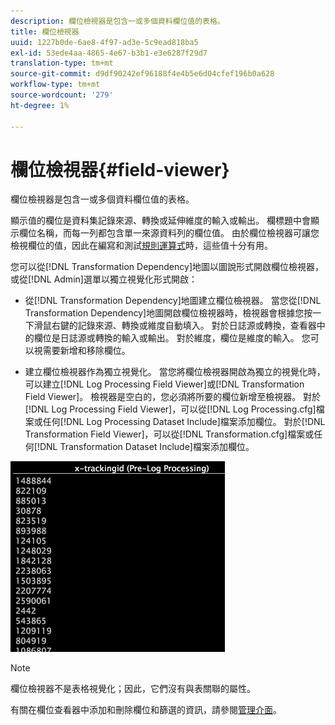 ```yaml
---
description: 欄位檢視器是包含一或多個資料欄位值的表格。
title: 欄位檢視器
uuid: 1227b0de-6ae8-4f97-ad3e-5c9ead818ba5
exl-id: 53ede4aa-4865-4e67-b3b1-e3e6287f29d7
translation-type: tm+mt
source-git-commit: d9df90242ef96188f4e4b5e6d04cfef196b0a628
workflow-type: tm+mt
source-wordcount: '279'
ht-degree: 1%

---
```


# 欄位檢視器{#field-viewer}

欄位檢視器是包含一或多個資料欄位值的表格。

顯示值的欄位是資料集記錄來源、轉換或延伸維度的輸入或輸出。 欄標題中會顯示欄位名稱，而每一列都包含單一來源資料列的欄位值。 由於欄位檢視器可讓您檢視欄位的值，因此在編寫和測試[規則運算式](../../../../../home/c-dataset-const-proc/c-reg-exp.md#concept-070077baa419475094ef0469e92c5b9c)時，這些值十分有用。

您可以從[!DNL Transformation Dependency]地圖以圖說形式開啟欄位檢視器，或從[!DNL Admin]選單以獨立視覺化形式開啟：

* 從[!DNL Transformation Dependency]地圖建立欄位檢視器。 當您從[!DNL Transformation Dependency]地圖開啟欄位檢視器時，檢視器會根據您按一下滑鼠右鍵的記錄來源、轉換或維度自動填入。 對於日誌源或轉換，查看器中的欄位是日誌源或轉換的輸入或輸出。 對於維度，欄位是維度的輸入。 您可以視需要新增和移除欄位。

* 建立欄位檢視器作為獨立視覺化。 當您將欄位檢視器開啟為獨立的視覺化時，可以建立[!DNL Log Processing Field Viewer]或[!DNL Transformation Field Viewer]。 檢視器是空白的，您必須將所要的欄位新增至檢視器。 對於[!DNL Log Processing Field Viewer]，可以從[!DNL Log Processing.cfg]檔案或任何[!DNL Log Processing Dataset Include]檔案添加欄位。 對於[!DNL Transformation Field Viewer]，可以從[!DNL Transformation.cfg]檔案或任何[!DNL Transformation Dataset Include]檔案添加欄位。

![](assets/vis_FieldViewer_OneField.png)

>[!NOTE]
>
>欄位檢視器不是表格視覺化；因此，它們沒有與表關聯的屬性。

有關在欄位查看器中添加和刪除欄位和篩選的資訊，請參閱[管理介面](../../../../../home/c-get-started/c-admin-intrf/c-admin-intrf.md#concept-855c1a91e1a948969fab592adca15f74)。
